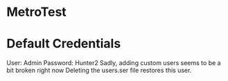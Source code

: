 # MetroTest


# Default Credentials
User: Admin
Password: Hunter2
Sadly, adding custom users seems to be a bit broken right now
Deleting the users.ser file restores this user.
